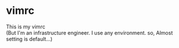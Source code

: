 # vimrc
This is my vimrc  
(But I'm an infrastructure engineer. I use any environment. so, Almost setting is default...)
